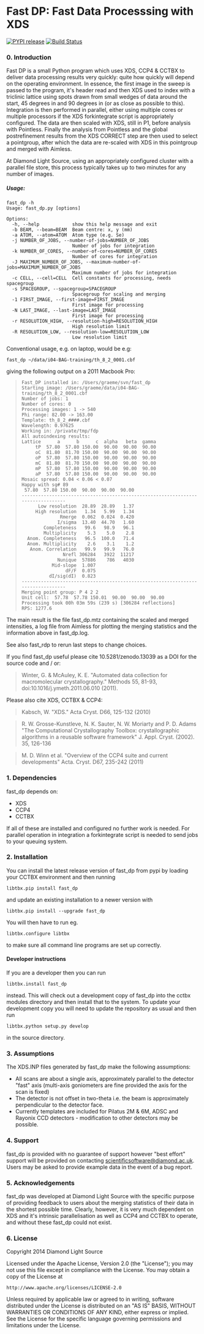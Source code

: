 # Fast DP: Fast Data Processsing with XDS

[![PYPI release](https://img.shields.io/pypi/v/fast_dp.svg)](https://pypi.python.org/pypi/fast_dp)
[![Build Status](https://travis-ci.com/DiamondLightSource/fast_dp.svg?branch=master)](https://travis-ci.com/DiamondLightSource/fast_dp)

### 0. Introduction

Fast DP is a small Python program which uses XDS, CCP4 & CCTBX to deliver
data processing results very quickly: quite how quickly will depend on the
operating environment. In essence, the first image in the sweep is passed
to the program, it's header read and then XDS used to index with a triclinic
lattice using spots drawn from small wedges of data around the start, 45
degrees in and 90 degrees in (or as close as possible to this). Integration
is then performed in parallel, either using multiple cores or multiple
processors if the XDS forkintegrate script is appropriately configured. The
data are then scaled with XDS, still in P1, before analysis with Pointless.
Finally the analysis from Pointless and the global postrefinement results
from the XDS CORRECT step are then used to select a pointgroup, after which
the data are re-scaled with XDS in this pointgroup and merged with Aimless.

At Diamond Light Source, using an appropriately configured cluster with a
parallel file store, this process typically takes up to two minutes for any
number of images.

##### Usage:

```
fast_dp -h
Usage: fast_dp.py [options]

Options:
  -h, --help            show this help message and exit
  -b BEAM, --beam=BEAM  Beam centre: x, y (mm)
  -a ATOM, --atom=ATOM  Atom type (e.g. Se)
  -j NUMBER_OF_JOBS, --number-of-jobs=NUMBER_OF_JOBS
                        Number of jobs for integration
  -k NUMBER_OF_CORES, --number-of-cores=NUMBER_OF_CORES
                        Number of cores for integration
  -J MAXIMUM_NUMBER_OF_JOBS, --maximum-number-of-jobs=MAXIMUM_NUMBER_OF_JOBS
                        Maximum number of jobs for integration
  -c CELL, --cell=CELL  Cell constants for processing, needs spacegroup
  -s SPACEGROUP, --spacegroup=SPACEGROUP
                        Spacegroup for scaling and merging
  -1 FIRST_IMAGE, --first-image=FIRST_IMAGE
                        First image for processing
  -N LAST_IMAGE, --last-image=LAST_IMAGE
                        First image for processing
  -r RESOLUTION_HIGH, --resolution-high=RESOLUTION_HIGH
                        High resolution limit
  -R RESOLUTION_LOW, --resolution-low=RESOLUTION_LOW
                        Low resolution limit
```

Conventional usage, e.g. on laptop, would be e.g:

```
fast_dp ~/data/i04-BAG-training/th_8_2_0001.cbf
```

giving the following output on a 2011 Macbook Pro:

>     Fast_DP installed in: /Users/graeme/svn/fast_dp
>     Starting image: /Users/graeme/data/i04-BAG-training/th_8_2_0001.cbf
>     Number of jobs: 1
>     Number of cores: 0
>     Processing images: 1 -> 540
>     Phi range: 82.00 -> 163.00
>     Template: th_8_2_####.cbf
>     Wavelength: 0.97625
>     Working in: /private/tmp/fdp
>     All autoindexing results:
>     Lattice      a      b      c  alpha   beta  gamma
>          tP  57.80  57.80 150.00  90.00  90.00  90.00
>          oC  81.80  81.70 150.00  90.00  90.00  90.00
>          oP  57.80  57.80 150.00  90.00  90.00  90.00
>          mC  81.80  81.70 150.00  90.00  90.00  90.00
>          mP  57.80  57.80 150.00  90.00  90.00  90.00
>          aP  57.80  57.80 150.00  90.00  90.00  90.00
>     Mosaic spread: 0.04 < 0.06 < 0.07
>     Happy with sg# 89
>      57.80  57.80 150.00  90.00  90.00  90.00
>     --------------------------------------------------------------------------------
>           Low resolution  28.89  28.89   1.37
>          High resolution   1.34   5.99   1.34
>                   Rmerge  0.062  0.024  0.420
>                  I/sigma  13.40  44.70   1.60
>             Completeness   99.6   98.9   96.1
>             Multiplicity    5.3    5.0    2.8
>       Anom. Completeness   96.5  100.0   71.4
>       Anom. Multiplicity    2.6    3.1    1.2
>        Anom. Correlation   99.9   99.9   76.0
>                    Nrefl 306284   3922  11217
>                  Nunique  57886    786   4030
>                Mid-slope  1.007
>                     dF/F  0.075
>               dI/sig(dI)  0.823
>     --------------------------------------------------------------------------------
>     Merging point group: P 4 2 2
>     Unit cell:  57.78  57.78 150.01  90.00  90.00  90.00
>     Processing took 00h 03m 59s (239 s) [306284 reflections]
>     RPS: 1277.6

The main result is the file fast_dp.mtz containing the scaled and merged
intensities, a log file from Aimless for plotting the merging statistics
and the information above in fast_dp.log.

See also fast_rdp to rerun last steps to change choices.

If you find fast_dp useful please cite 10.5281/zenodo.13039 as a DOI for the
source code and / or:

> Winter, G. & McAuley, K. E. "Automated data collection for macromolecular
> crystallography." Methods 55, 81-93, doi:10.1016/j.ymeth.2011.06.010 (2011).

Please also cite XDS, CCTBX & CCP4:

> Kabsch, W. "XDS." Acta Cryst. D66, 125-132 (2010)

> R. W. Grosse-Kunstleve, N. K. Sauter, N. W. Moriarty and P. D. Adams
> "The Computational Crystallography Toolbox: crystallographic algorithms
> in a reusable software framework" J. Appl. Cryst. (2002). 35, 126-136

> M. D. Winn et al. "Overview of the CCP4 suite and current developments"
> Acta. Cryst. D67, 235-242 (2011)

### 1. Dependencies

fast_dp depends on:

 - XDS
 - CCP4
 - CCTBX

If all of these are installed and configured no further work is needed. For
parallel operation in integration a forkintegrate script is needed to send
jobs to your queuing system.

### 2. Installation

You can install the latest release version of fast_dp from pypi by loading
your CCTBX environment and then running

    libtbx.pip install fast_dp

and update an existing installation to a newer version with

    libtbx.pip install --upgrade fast_dp

You will then have to run eg.

    libtbx.configure libtbx

to make sure all command line programs are set up correctly.

#### Developer instructions

If you are a developer then you can run

    libtbx.install fast_dp

instead. This will check out a development copy of fast_dp into the cctbx
modules directory and then install that to the system. To update your
development copy you will need to update the repository as usual and then
run

    libtbx.python setup.py develop

in the source directory.

### 3. Assumptions

The XDS.INP files generated by fast_dp make the following assumptions:

 - All scans are about a single axis, approximately parallel to the detector
   "fast" axis (multi-axis goniometers are fine provided the axis for the
   scan is fixed)
 - The detector is not offset in two-theta i.e. the beam is approximately
   perpendicular to the detector face.
 - Currently templates are included for Pilatus 2M & 6M, ADSC and Rayonix CCD
   detectors - modification to other detectors may be possible.

### 4. Support

fast_dp is provided with no guarantee of support however "best effort" support
will be provided on contacting scientificsoftware@diamond.ac.uk. Users may be
asked to provide example data in the event of a bug report.

### 5. Acknowledgements

fast_dp was developed at Diamond Light Source with the specific purpose of
providing feedback to users about the merging statistics of their data in the
shortest possible time. Clearly, however, it is very much dependent on XDS
and it's intrinsic parallelisation as well as CCP4 and CCTBX to operate, and
without these fast_dp could not exist.

### 6. License

Copyright 2014 Diamond Light Source

Licensed under the Apache License, Version 2.0 (the "License");
you may not use this file except in compliance with the License.
You may obtain a copy of the License at

    http://www.apache.org/licenses/LICENSE-2.0

Unless required by applicable law or agreed to in writing, software
distributed under the License is distributed on an "AS IS" BASIS,
WITHOUT WARRANTIES OR CONDITIONS OF ANY KIND, either express or implied.
See the License for the specific language governing permissions and
limitations under the License.
